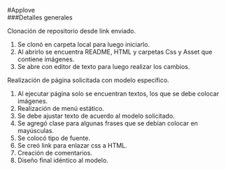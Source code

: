﻿#Applove  
###Detalles generales

Clonación de repositorio desde link enviado.
1.	Se clonó en carpeta local para luego iniciarlo.
2.	Al abrirlo se encuentra README, HTML y carpetas Css y Asset que contiene imágenes.
3.	Se abre con editor de texto para luego realizar los cambios.

Realización de página solicitada con modelo específico.

1.	Al ejecutar página solo se encuentran textos, los que se debe colocar imágenes.
2.	Realización de menú estático.
3.	Se debe ajustar texto de acuerdo al modelo solicitado.
4.	Se agregó clase para algunas frases que se debían colocar en mayúsculas.
5.	Se colocó tipo de fuente.
6.	Se creó link para enlazar css a HTML.
7.	Creación de comentarios.
8.	Diseño final idéntico al modelo.

